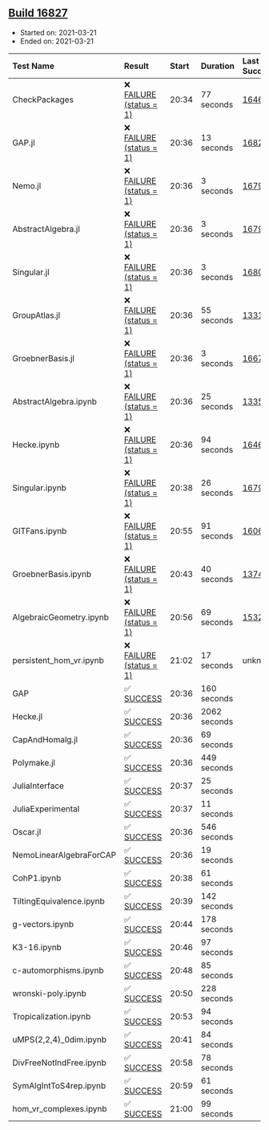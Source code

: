 ## [Build 16827](https://oscarci.mathematik.uni-kl.de/job/oscar/16827/)

* Started on: 2021-03-21
* Ended on: 2021-03-21

| Test Name    | Result | Start | Duration | Last Success | First Failure |
|:-------------|:-------|:------|:---------|:-------------|:--------------|
| CheckPackages | ❌ [FAILURE (status = 1)](https://oscarci.mathematik.uni-kl.de/job/oscar/16827/artifact/logs/build-16827/CheckPackages.log) | 20:34 | 77 seconds | [16463](https://oscarci.mathematik.uni-kl.de/job/oscar/16463/) | [16464](https://oscarci.mathematik.uni-kl.de/job/oscar/16464/) |
| GAP.jl | ❌ [FAILURE (status = 1)](https://oscarci.mathematik.uni-kl.de/job/oscar/16827/artifact/logs/build-16827/GAP.jl.log) | 20:36 | 13 seconds | [16826](https://oscarci.mathematik.uni-kl.de/job/oscar/16826/) | [16827](https://oscarci.mathematik.uni-kl.de/job/oscar/16827/) |
| Nemo.jl | ❌ [FAILURE (status = 1)](https://oscarci.mathematik.uni-kl.de/job/oscar/16827/artifact/logs/build-16827/Nemo.jl.log) | 20:36 | 3 seconds | [16793](https://oscarci.mathematik.uni-kl.de/job/oscar/16793/) | [16794](https://oscarci.mathematik.uni-kl.de/job/oscar/16794/) |
| AbstractAlgebra.jl | ❌ [FAILURE (status = 1)](https://oscarci.mathematik.uni-kl.de/job/oscar/16827/artifact/logs/build-16827/AbstractAlgebra.jl.log) | 20:36 | 3 seconds | [16792](https://oscarci.mathematik.uni-kl.de/job/oscar/16792/) | [16793](https://oscarci.mathematik.uni-kl.de/job/oscar/16793/) |
| Singular.jl | ❌ [FAILURE (status = 1)](https://oscarci.mathematik.uni-kl.de/job/oscar/16827/artifact/logs/build-16827/Singular.jl.log) | 20:36 | 3 seconds | [16802](https://oscarci.mathematik.uni-kl.de/job/oscar/16802/) | [16803](https://oscarci.mathematik.uni-kl.de/job/oscar/16803/) |
| GroupAtlas.jl | ❌ [FAILURE (status = 1)](https://oscarci.mathematik.uni-kl.de/job/oscar/16827/artifact/logs/build-16827/GroupAtlas.jl.log) | 20:36 | 55 seconds | [13311](https://oscarci.mathematik.uni-kl.de/job/oscar/13311/) | [13312](https://oscarci.mathematik.uni-kl.de/job/oscar/13312/) |
| GroebnerBasis.jl | ❌ [FAILURE (status = 1)](https://oscarci.mathematik.uni-kl.de/job/oscar/16827/artifact/logs/build-16827/GroebnerBasis.jl.log) | 20:36 | 3 seconds | [16676](https://oscarci.mathematik.uni-kl.de/job/oscar/16676/) | [16677](https://oscarci.mathematik.uni-kl.de/job/oscar/16677/) |
| AbstractAlgebra.ipynb | ❌ [FAILURE (status = 1)](https://oscarci.mathematik.uni-kl.de/job/oscar/16827/artifact/logs/build-16827/AbstractAlgebra.ipynb.log) | 20:36 | 25 seconds | [13355](https://oscarci.mathematik.uni-kl.de/job/oscar/13355/) | [13356](https://oscarci.mathematik.uni-kl.de/job/oscar/13356/) |
| Hecke.ipynb | ❌ [FAILURE (status = 1)](https://oscarci.mathematik.uni-kl.de/job/oscar/16827/artifact/logs/build-16827/Hecke.ipynb.log) | 20:36 | 94 seconds | [16463](https://oscarci.mathematik.uni-kl.de/job/oscar/16463/) | [16464](https://oscarci.mathematik.uni-kl.de/job/oscar/16464/) |
| Singular.ipynb | ❌ [FAILURE (status = 1)](https://oscarci.mathematik.uni-kl.de/job/oscar/16827/artifact/logs/build-16827/Singular.ipynb.log) | 20:38 | 26 seconds | [16793](https://oscarci.mathematik.uni-kl.de/job/oscar/16793/) | [16794](https://oscarci.mathematik.uni-kl.de/job/oscar/16794/) |
| GITFans.ipynb | ❌ [FAILURE (status = 1)](https://oscarci.mathematik.uni-kl.de/job/oscar/16827/artifact/logs/build-16827/GITFans.ipynb.log) | 20:55 | 91 seconds | [16068](https://oscarci.mathematik.uni-kl.de/job/oscar/16068/) | [16069](https://oscarci.mathematik.uni-kl.de/job/oscar/16069/) |
| GroebnerBasis.ipynb | ❌ [FAILURE (status = 1)](https://oscarci.mathematik.uni-kl.de/job/oscar/16827/artifact/logs/build-16827/GroebnerBasis.ipynb.log) | 20:43 | 40 seconds | [13748](https://oscarci.mathematik.uni-kl.de/job/oscar/13748/) | [13749](https://oscarci.mathematik.uni-kl.de/job/oscar/13749/) |
| AlgebraicGeometry.ipynb | ❌ [FAILURE (status = 1)](https://oscarci.mathematik.uni-kl.de/job/oscar/16827/artifact/logs/build-16827/AlgebraicGeometry.ipynb.log) | 20:56 | 69 seconds | [15322](https://oscarci.mathematik.uni-kl.de/job/oscar/15322/) | [15323](https://oscarci.mathematik.uni-kl.de/job/oscar/15323/) |
| persistent_hom_vr.ipynb | ❌ [FAILURE (status = 1)](https://oscarci.mathematik.uni-kl.de/job/oscar/16827/artifact/logs/build-16827/persistent_hom_vr.ipynb.log) | 21:02 | 17 seconds | unknown | unknown |
| GAP | ✅ [SUCCESS](https://oscarci.mathematik.uni-kl.de/job/oscar/16827/artifact/logs/build-16827/GAP.log) | 20:36 | 160 seconds |  |  |
| Hecke.jl | ✅ [SUCCESS](https://oscarci.mathematik.uni-kl.de/job/oscar/16827/artifact/logs/build-16827/Hecke.jl.log) | 20:36 | 2062 seconds |  |  |
| CapAndHomalg.jl | ✅ [SUCCESS](https://oscarci.mathematik.uni-kl.de/job/oscar/16827/artifact/logs/build-16827/CapAndHomalg.jl.log) | 20:36 | 69 seconds |  |  |
| Polymake.jl | ✅ [SUCCESS](https://oscarci.mathematik.uni-kl.de/job/oscar/16827/artifact/logs/build-16827/Polymake.jl.log) | 20:36 | 449 seconds |  |  |
| JuliaInterface | ✅ [SUCCESS](https://oscarci.mathematik.uni-kl.de/job/oscar/16827/artifact/logs/build-16827/JuliaInterface.log) | 20:37 | 25 seconds |  |  |
| JuliaExperimental | ✅ [SUCCESS](https://oscarci.mathematik.uni-kl.de/job/oscar/16827/artifact/logs/build-16827/JuliaExperimental.log) | 20:37 | 11 seconds |  |  |
| Oscar.jl | ✅ [SUCCESS](https://oscarci.mathematik.uni-kl.de/job/oscar/16827/artifact/logs/build-16827/Oscar.jl.log) | 20:36 | 546 seconds |  |  |
| NemoLinearAlgebraForCAP | ✅ [SUCCESS](https://oscarci.mathematik.uni-kl.de/job/oscar/16827/artifact/logs/build-16827/NemoLinearAlgebraForCAP.log) | 20:36 | 19 seconds |  |  |
| CohP1.ipynb | ✅ [SUCCESS](https://oscarci.mathematik.uni-kl.de/job/oscar/16827/artifact/logs/build-16827/CohP1.ipynb.log) | 20:38 | 61 seconds |  |  |
| TiltingEquivalence.ipynb | ✅ [SUCCESS](https://oscarci.mathematik.uni-kl.de/job/oscar/16827/artifact/logs/build-16827/TiltingEquivalence.ipynb.log) | 20:39 | 142 seconds |  |  |
| g-vectors.ipynb | ✅ [SUCCESS](https://oscarci.mathematik.uni-kl.de/job/oscar/16827/artifact/logs/build-16827/g-vectors.ipynb.log) | 20:44 | 178 seconds |  |  |
| K3-16.ipynb | ✅ [SUCCESS](https://oscarci.mathematik.uni-kl.de/job/oscar/16827/artifact/logs/build-16827/K3-16.ipynb.log) | 20:46 | 97 seconds |  |  |
| c-automorphisms.ipynb | ✅ [SUCCESS](https://oscarci.mathematik.uni-kl.de/job/oscar/16827/artifact/logs/build-16827/c-automorphisms.ipynb.log) | 20:48 | 85 seconds |  |  |
| wronski-poly.ipynb | ✅ [SUCCESS](https://oscarci.mathematik.uni-kl.de/job/oscar/16827/artifact/logs/build-16827/wronski-poly.ipynb.log) | 20:50 | 228 seconds |  |  |
| Tropicalization.ipynb | ✅ [SUCCESS](https://oscarci.mathematik.uni-kl.de/job/oscar/16827/artifact/logs/build-16827/Tropicalization.ipynb.log) | 20:53 | 94 seconds |  |  |
| uMPS(2,2,4)_0dim.ipynb | ✅ [SUCCESS](https://oscarci.mathematik.uni-kl.de/job/oscar/16827/artifact/logs/build-16827/uMPS-2-2-4-_0dim.ipynb.log) | 20:41 | 84 seconds |  |  |
| DivFreeNotIndFree.ipynb | ✅ [SUCCESS](https://oscarci.mathematik.uni-kl.de/job/oscar/16827/artifact/logs/build-16827/DivFreeNotIndFree.ipynb.log) | 20:58 | 78 seconds |  |  |
| SymAlgIntToS4rep.ipynb | ✅ [SUCCESS](https://oscarci.mathematik.uni-kl.de/job/oscar/16827/artifact/logs/build-16827/SymAlgIntToS4rep.ipynb.log) | 20:59 | 61 seconds |  |  |
| hom_vr_complexes.ipynb | ✅ [SUCCESS](https://oscarci.mathematik.uni-kl.de/job/oscar/16827/artifact/logs/build-16827/hom_vr_complexes.ipynb.log) | 21:00 | 99 seconds |  |  |
